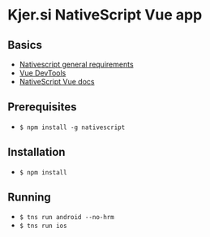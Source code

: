 # Kjer.si NativeScript Vue app

## Basics

* [Nativescript general requirements](https://docs.nativescript.org/start/general-requirements)
* [Vue DevTools](https://nativescript-vue.org/en/docs/getting-started/vue-devtools/)
* [NativeScript Vue docs](https://nativescript-vue.org/en/docs/introduction/)

## Prerequisites
* `$ npm install -g nativescript`

## Installation
* `$ npm install`

## Running
* `$ tns run android --no-hrm`
* `$ tns run ios`
